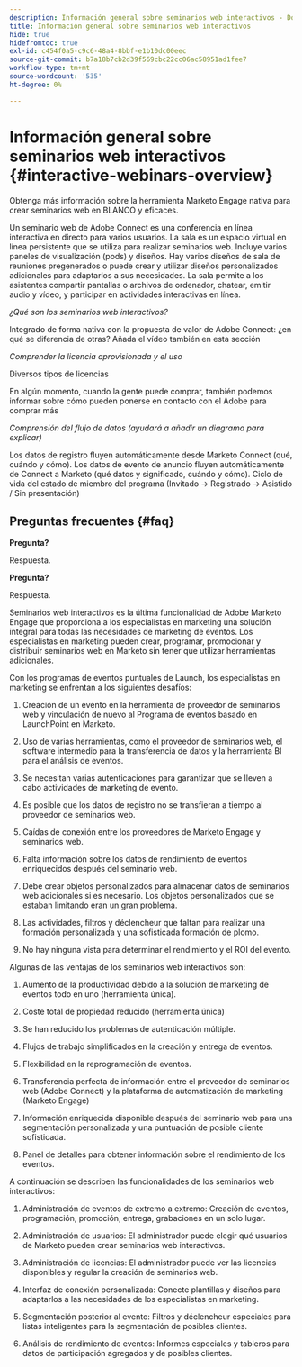 ```yaml
---
description: Información general sobre seminarios web interactivos - Documentos de Marketo - Documentación del producto
title: Información general sobre seminarios web interactivos
hide: true
hidefromtoc: true
exl-id: c454f0a5-c9c6-48a4-8bbf-e1b10dc00eec
source-git-commit: b7a18b7cb2d39f569cbc22cc06ac58951ad1fee7
workflow-type: tm+mt
source-wordcount: '535'
ht-degree: 0%

---
```


# Información general sobre seminarios web interactivos {#interactive-webinars-overview}

Obtenga más información sobre la herramienta Marketo Engage nativa para crear seminarios web en BLANCO y eficaces.

Un seminario web de Adobe Connect es una conferencia en línea interactiva en directo para varios usuarios. La sala es un espacio virtual en línea persistente que se utiliza para realizar seminarios web. Incluye varios paneles de visualización (pods) y diseños. Hay varios diseños de sala de reuniones pregenerados o puede crear y utilizar diseños personalizados adicionales para adaptarlos a sus necesidades. La sala permite a los asistentes compartir pantallas o archivos de ordenador, chatear, emitir audio y vídeo, y participar en actividades interactivas en línea.

_¿Qué son los seminarios web interactivos?_

Integrado de forma nativa con la propuesta de valor de Adobe Connect: ¿en qué se diferencia de otras? Añada el vídeo también en esta sección

_Comprender la licencia aprovisionada y el uso_

Diversos tipos de licencias

En algún momento, cuando la gente puede comprar, también podemos informar sobre cómo pueden ponerse en contacto con el Adobe para comprar más

_Comprensión del flujo de datos (ayudará a añadir un diagrama para explicar)_

Los datos de registro fluyen automáticamente desde Marketo Connect (qué, cuándo y cómo). Los datos de evento de anuncio fluyen automáticamente de Connect a Marketo (qué datos y significado, cuándo y cómo). Ciclo de vida del estado de miembro del programa (Invitado -> Registrado -> Asistido / Sin presentación)

## Preguntas frecuentes {#faq}

**Pregunta?**

Respuesta.

**Pregunta?**

Respuesta.

Seminarios web interactivos es la última funcionalidad de Adobe Marketo Engage que proporciona a los especialistas en marketing una solución integral para todas las necesidades de marketing de eventos. Los especialistas en marketing pueden crear, programar, promocionar y distribuir seminarios web en Marketo sin tener que utilizar herramientas adicionales.

Con los programas de eventos puntuales de Launch, los especialistas en marketing se enfrentan a los siguientes desafíos:

1. Creación de un evento en la herramienta de proveedor de seminarios web y vinculación de nuevo al Programa de eventos basado en LaunchPoint en Marketo.

1. Uso de varias herramientas, como el proveedor de seminarios web, el software intermedio para la transferencia de datos y la herramienta BI para el análisis de eventos.

1. Se necesitan varias autenticaciones para garantizar que se lleven a cabo actividades de marketing de evento.

1. Es posible que los datos de registro no se transfieran a tiempo al proveedor de seminarios web.

1. Caídas de conexión entre los proveedores de Marketo Engage y seminarios web.

1. Falta información sobre los datos de rendimiento de eventos enriquecidos después del seminario web.

1. Debe crear objetos personalizados para almacenar datos de seminarios web adicionales si es necesario. Los objetos personalizados que se estaban limitando eran un gran problema.

1. Las actividades, filtros y déclencheur que faltan para realizar una formación personalizada y una sofisticada formación de plomo.

1. No hay ninguna vista para determinar el rendimiento y el ROI del evento.

Algunas de las ventajas de los seminarios web interactivos son:

1. Aumento de la productividad debido a la solución de marketing de eventos todo en uno (herramienta única).

1. Coste total de propiedad reducido (herramienta única)

1. Se han reducido los problemas de autenticación múltiple.

1. Flujos de trabajo simplificados en la creación y entrega de eventos.

1. Flexibilidad en la reprogramación de eventos.

1. Transferencia perfecta de información entre el proveedor de seminarios web (Adobe Connect) y la plataforma de automatización de marketing (Marketo Engage)

1. Información enriquecida disponible después del seminario web para una segmentación personalizada y una puntuación de posible cliente sofisticada.

1. Panel de detalles para obtener información sobre el rendimiento de los eventos.

A continuación se describen las funcionalidades de los seminarios web interactivos:

1. Administración de eventos de extremo a extremo: Creación de eventos, programación, promoción, entrega, grabaciones en un solo lugar.

1. Administración de usuarios: El administrador puede elegir qué usuarios de Marketo pueden crear seminarios web interactivos.

1. Administración de licencias: El administrador puede ver las licencias disponibles y regular la creación de seminarios web.

1. Interfaz de conexión personalizada: Conecte plantillas y diseños para adaptarlos a las necesidades de los especialistas en marketing.

1. Segmentación posterior al evento: Filtros y déclencheur especiales para listas inteligentes para la segmentación de posibles clientes.

1. Análisis de rendimiento de eventos: Informes especiales y tableros para datos de participación agregados y de posibles clientes.
